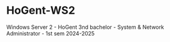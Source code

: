 # HoGent-WS2
Windows Server 2 - HoGent 3nd bachelor - System &amp; Network Administrator - 1st sem 2024-2025
